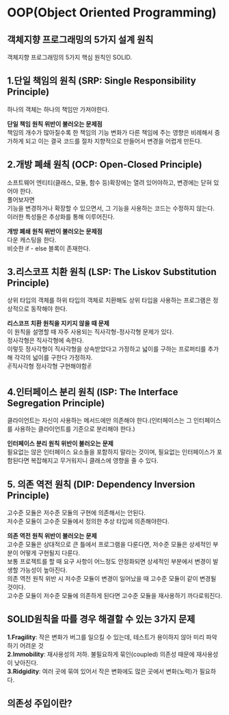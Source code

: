 # OOP(Object Oriented Programming)

## 객체지향 프로그래밍의 5가지 설계 원칙
객체지향 프로그래밍의 5가지 핵심 원칙인 SOLID.   
   
## 1.단일 책임의 원칙 (SRP: Single Responsibility Principle)   
하나의 객체는 하나의 책임만 가져야한다.   

**단일 책임 원칙 위반이 불러오는 문제점**   
책임의 개수가 많아질수록 한 책임의 기능 변화가 다른 책임에 주는 영향은 비례해서 증가하게 되고 이는 결국 코드를 절차 지향적으로 만들어서 변경을 어렵게 만든다.   

## 2.개방 폐쇄 원칙 (OCP: Open-Closed Principle)   
소프트웨어 엔티티(클래스, 모듈, 함수 등)확장에는 열려 있어야하고, 변경에는 닫혀 있어야 한다.   
풀어보자면   
기능을 변경하거나 확장할 수 있으면서, 그 기능을 사용하는 코드는 수정하지 않는다.   
이러한 특성들은 추상화를 통해 이루어진다.   
   
**개방 폐쇄 원칙 위반이 불러오는 문제점**   
다운 캐스팅을 한다.   
비슷한 if - else 블록이 존재한다.   
   
## 3.리스코프 치환 원칙 (LSP: The Liskov Substitution Principle)   
상위 타입의 객체를 하위 타입의 객체로 치환해도 상위 타입을 사용하는 프로그램은 정상적으로 동작해야 한다.   
   
**리스코프 치환 원칙을 지키지 않을 때 문제**   
이 원칙을 설명할 때 자주 사용되는 직사각형-정사각형 문제가 있다.   
정사각형은 직사각형에 속한다.   
이렇듯 정사각형이 직사각형을 상속받았다고 가정하고 넓이를 구하는 프로퍼티를 추가해 각각의 넓이를 구한다 가정하자.   
✌️직사각형 정사각형 구현해야함✌️   
   
## 4.인터페이스 분리 원칙 (ISP: The Interface Segregation Principle)   
클라이언트는 자신이 사용하는 메서드에만 의존해야 한다.(인터페이스는 그 인터페이스를 사용하는 클라이언트를 기준으로 분리해야 한다.)   
   
**인터페이스 분리 원칙 위반이 불러오는 문제**   
필요없는 않은 인터페이스 요소들을 포함하지 말라는 것이며, 필요없는 인터페이스가 포함된다면 복잡해지고 무거워지니 클래스에 영향을 줄 수 있다.   
   
## 5. 의존 역전 원칙 (DIP: Dependency Inversion Principle)   
고수준 모듈은 저수준 모듈의 구현에 의존해서는 안된다.   
저수준 모듈이 고수준 모듈에서 정의한 추상 타입에 의존해야한다.   
   
**의존 역전 원칙 위반이 불러오는 문제**   
고수준 모듈은 상대적으로 큰 틀에서 프로그램을 다룬다면, 저수준 모듈은 상세적인 부분이 어떻게 구현될지 다룬다.   
보통 프로젝트를 할 때 요구 사항이 어느정도 안정화되면 상세적인 부분에서 변경이 발생할 가능성이 높아진다.   
의존 역전 원칙 위반 시 저수준 모듈이 변경이 일어났을 때 고수준 모듈이 같이 변경될 것이다.   
고수준 모듈이 저수준 모듈에 의존하게 된다면 고수준 모듈을 재사용하기 까다로워진다.   
   
## SOLID원칙을 따를 경우 해결할 수 있는 3가지 문제   
**1.Fragility**: 작은 변화가 버그를 일으킬 수 있는데, 테스트가 용이하지 않아 미리 파악하기 어려운 것   
**2.Immobility**: 재사용성의 저하. 불필요하게 묶인(coupled) 의존성 때문에 재사용성이 낮아진다.    
**3.Ridgidity**: 여러 곳에 묶여 있어서 작은 변화에도 많은 곳에서 변화(노력)가 필요하다.    
   
## 의존성 주입이란?   
